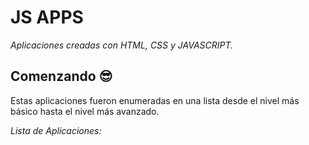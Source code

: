 # JS APPS

*Aplicaciones creadas con HTML, CSS y JAVASCRIPT.*

## Comenzando 😎

Estas aplicaciones fueron enumeradas en una lista desde el nivel más básico hasta el nivel más avanzado.

*Lista de Aplicaciones:* 
